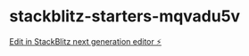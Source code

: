 # stackblitz-starters-mqvadu5v

[Edit in StackBlitz next generation editor ⚡️](https://stackblitz.com/~/github.com/Yourcyanide/stackblitz-starters-mqvadu5v)